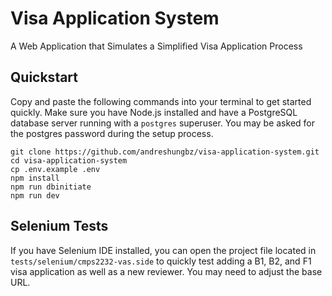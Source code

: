 # Visa Application System

A Web Application that Simulates a Simplified Visa Application Process

## Quickstart

Copy and paste the following commands into your terminal to get started quickly. Make sure you have Node.js installed and have a PostgreSQL database server running with a `postgres` superuser. You may be asked for the postgres password during the setup process.

```
git clone https://github.com/andreshungbz/visa-application-system.git
cd visa-application-system
cp .env.example .env
npm install
npm run dbinitiate
npm run dev
```

## Selenium Tests

If you have Selenium IDE installed, you can open the project file located in `tests/selenium/cmps2232-vas.side` to quickly test adding a B1, B2, and F1 visa application as well as a new reviewer. You may need to adjust the base URL.
